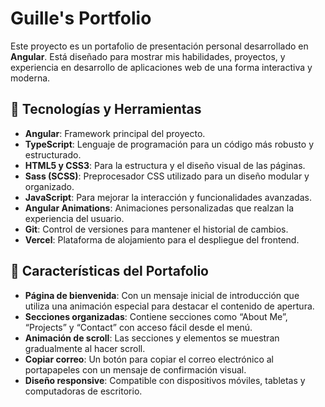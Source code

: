 # Guille's Portfolio

Este proyecto es un portafolio de presentación personal desarrollado en **Angular**. Está diseñado para mostrar mis habilidades, proyectos, y experiencia en desarrollo de aplicaciones web de una forma interactiva y moderna.

## 🚀 Tecnologías y Herramientas

- **Angular**: Framework principal del proyecto.
- **TypeScript**: Lenguaje de programación para un código más robusto y estructurado.
- **HTML5 y CSS3**: Para la estructura y el diseño visual de las páginas.
- **Sass (SCSS)**: Preprocesador CSS utilizado para un diseño modular y organizado.
- **JavaScript**: Para mejorar la interacción y funcionalidades avanzadas.
- **Angular Animations**: Animaciones personalizadas que realzan la experiencia del usuario.
- **Git**: Control de versiones para mantener el historial de cambios.
- **Vercel**: Plataforma de alojamiento para el despliegue del frontend.


## 🌟 Características del Portafolio

- **Página de bienvenida**: Con un mensaje inicial de introducción que utiliza una animación especial para destacar el contenido de apertura.
- **Secciones organizadas**: Contiene secciones como “About Me”, “Projects” y “Contact” con acceso fácil desde el menú.
- **Animación de scroll**: Las secciones y elementos se muestran gradualmente al hacer scroll.
- **Copiar correo**: Un botón para copiar el correo electrónico al portapapeles con un mensaje de confirmación visual.
- **Diseño responsive**: Compatible con dispositivos móviles, tabletas y computadoras de escritorio.

